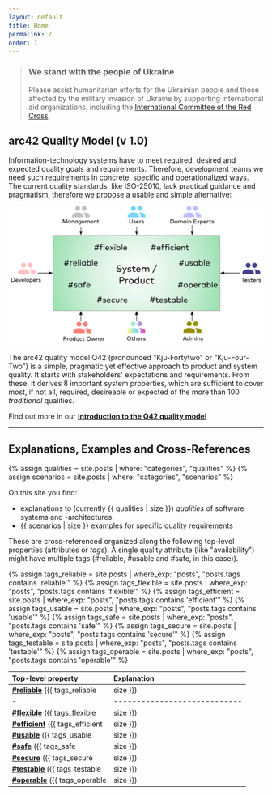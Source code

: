 ```yaml
---
layout: default
title: Home
permalink: /
order: 1
---
```


<div class="ua-background" markdown="1">

>### We stand with the people of Ukraine <span class="ua-text"><i class="fa-solid fa-heart"></i></span><span class="ua-size"><i class="fa-solid fa-heart fa-beat heart"></i></span>
>
>Please assist humanitarian efforts for the Ukrainian people and those affected by the military invasion of Ukraine by supporting international aid organizations, including the [International Committee of the Red Cross](https://www.icrc.org/en).

</div>

## arc42 Quality Model (v 1.0)

Information-technology systems have to meet required, desired and expected quality goals and requirements. 
Therefore, development teams we need such requirements in concrete, specific and operationalized ways.
The current quality standards, like ISO-25010, lack practical guidance and pragmatism, therefore we propose a usable and simple alternative:

![arc42 Quality Model (v1.0)](/images/arc42-system-qualities-overview.webp)

The arc42 quality model Q42 (pronounced "Kju-Fortytwo" or "Kju-Four-Two") is a simple, pragmatic yet effective approach to product and system quality.
It starts with stakeholders' expectations and requirements. 
From these, it derives 8 important system properties, which are sufficient to cover most, if not all, required, desireable or expected of the more than 100 _traditional_ qualities.

Find out more in our **[introduction to the Q42 quality model](/_articles/05-arc42-quality-model)**

<hr class="with-no-margin"/>

## Explanations, Examples and Cross-References

{% assign qualities = site.posts | where: "categories", "qualities" %}
{% assign scenarios = site.posts | where: "categories", "scenarios" %}

On this site you find: 

* explanations to (currently {{ qualities | size }}) _qualities_ of software systems and -architectures.
* {{ scenarios | size }} examples for specific quality requirements
  
These are cross-referenced organized along the following top-level properties (attributes or _tags_). 
A single quality attribute (like "availability") might have multiple tags (#reliable, #usable and #safe, in this case)).


{% assign tags_reliable = site.posts | where_exp: "posts", "posts.tags contains 'reliable'" %}
{% assign tags_flexible = site.posts | where_exp: "posts", "posts.tags contains 'flexible'" %}
{% assign tags_efficient = site.posts | where_exp: "posts", "posts.tags contains 'efficient'" %}
{% assign tags_usable = site.posts | where_exp: "posts", "posts.tags contains 'usable'" %}
{% assign tags_safe = site.posts | where_exp: "posts", "posts.tags contains 'safe'" %}
{% assign tags_secure = site.posts | where_exp: "posts", "posts.tags contains 'secure'" %}
{% assign tags_testable = site.posts | where_exp: "posts", "posts.tags contains 'testable'" %}
{% assign tags_operable = site.posts | where_exp: "posts", "posts.tags contains 'operable'" %}

| Top-level property | Explanation          |
| :--- | :--- |
| [**#reliable**](/tag-reliable/) ({{ tags_reliable | size }}) | Perform specified functions under specified conditions without interruptions and failures.  |
|-|----------------------------|
| [**#flexible**](/tag-flexible/) ({{ tags_flexible | size }})  |  Serve a different or expanded set of requirements; the ease with which the product can be adapted to changes in its requirements, contexts of use, or system environment. Synonyms: modifiable, adjustable, changeable, versatile. |
| [**#efficient**](/tag-efficient/) ({{ tags_efficient | size }})  |  Perform functions within specified time, capacity and throughput parameters, using appropriate resources (like memory, network bandwith, threads). |
| [**#usable**](/tag-usable/) ({{ tags_usable | size }})  |  Enable users to perform their tasks safely, effectively, and efficiently while enjoying the experience. |
| [**#safe**](/tag-safe/) ({{ tags_safe | size }})  |  Avoid states in which human life, health, property, or the environment is endangered, detects and warns of risks and hazards.  |
| [**#secure**](/tag-secure/) ({{ tags_secure | size }})  |  Protect information and data so that persons or other products have only access to an extend appropriate to their types and levels, and to defend against attack patterns by malicious actors. |
| [**#testable**](/tag-testable/) ({{ tags_testable | size }})  |  Enable an objective and feasible test to be designed and performed to determine whether requirements are met. |
| [**#operable**](/tag-operable/) ({{ tags_operable | size }})  |  Easy to deploy, operate, monitor and control. |





<!--
## <font color="#dd354b">We're offering architecture training!</font>

The _dynamic duo_, always two trainers in parallel, practically applicable knowledge from Peter Hruschka and Gernot Starke. 
See [arc42.de](https://www.arc42.de/termine) for details, and schedule.

We've successfully trained more than 1000 developers in software architecture, many of them passed the [iSAQB CPSA-F](https://isaqb.org) certification.
(sorry - public training currently German-only, English for inhouse trainings.)

-->